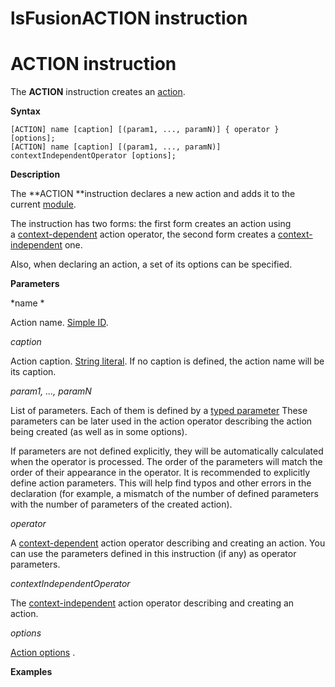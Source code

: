 # lsFusionACTION instruction

# ACTION instruction

The **ACTION** instruction creates an [action](lsFusionActions.md).

**Syntax**

    [ACTION] name [caption] [(param1, ..., paramN)] { operator } [options];
    [ACTION] name [caption] [(param1, ..., paramN)] contextIndependentOperator [options];

**Description**

The **ACTION **instruction declares a new action and adds it to the current [module](lsFusionModules.md).

The instruction has two forms: the first form creates an action using a [context-dependent](Action-operator_36307157.html#Actionoperator-contextdependent) action operator, the second form creates a [context-independent](Property-operators_36307155.html#Propertyoperators-contextindependent) one.

Also, when declaring an action, a set of its options can be specified.   

**Parameters**

*name *

Action name. [Simple ID](IDs_1573053.html#IDs-id-Синтаксическиеэлементы-id).

*caption*

Action caption. [String literal](Literals_35521071.html#Literals-strliteral). If no caption is defined, the action name will be its caption.  

*param1, ..., paramN*

List of parameters. Each of them is defined by a [typed parameter](IDs_1573053.html#IDs-paramid) These parameters can be later used in the action operator describing the action being created (as well as in some options).

If parameters are not defined explicitly, they will be automatically calculated when the operator is processed. The order of the parameters will match the order of their appearance in the operator. It is recommended to explicitly define action parameters. This will help find typos and other errors in the declaration (for example, a mismatch of the number of defined parameters with the number of parameters of the created action).

*operator*

A [context-dependent](Action-operator_36307157.html#Actionoperator-id-Операторы-действия-contextdependent) action operator describing and creating an action. You can use the parameters defined in this instruction (if any) as operator parameters.

*contextIndependentOperator*

The [context-independent](Action-operator_36307157.html#Actionoperator-contextindependent) action operator describing and creating an action. 

*options*

[Action options](lsFusionAction_options.md) . 

**Examples**


